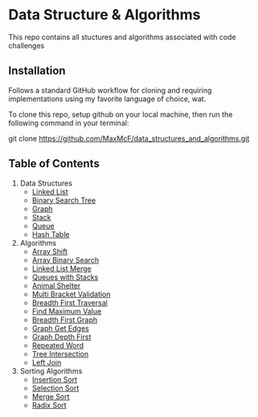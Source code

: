 # Data Structure & Algorithms
This repo contains all stuctures and algorithms associated with code challenges

## Installation
Follows a standard GitHub workflow for cloning and requiring implementations using my favorite language of choice, wat.

To clone this repo, setup github on your local machine, then run the following command in your terminal:

git clone https://github.com/MaxMcF/data_structures_and_algorithms.git

## Table of Contents
1. Data Structures
    - [Linked List](./data_structures/linked_list/README.md)
    - [Binary Search Tree](./data_structures/bst/README.md)
    - [Graph](./data_structures/graph/README.md)
    - [Stack](./data_structures/stack-queue/README.md)
    - [Queue](./data_structures/stack-queue/README.md)
    - [Hash Table](./data_structures/hash_table/README.md)
2. Algorithms
    - [Array Shift](./challenges/array_shift/README.md)
    - [Array Binary Search](./challenges/array_binary_search/README.md)
    - [Linked List Merge](./challenges/ll_merge/README.md)
    - [Queues with Stacks](./challenges/queue_with_stacks/README.md)
    - [Animal Shelter](./challenges/fifo_animal_shelter/README.md)
    - [Multi Bracket Validation](./challenges/multi_bracket_validation/README.md)
    - [Breadth First Traversal](./challenges/breadth_first_traversal/README.md)
    - [Find Maximum Value](./challenges/find_maximum_value_binary_tree/README.md)
    - [Breadth First Graph](./challenges/breath_first_graph/README.md)
    - [Graph Get Edges](./challenges/get_edges/README.md)
    - [Graph Depth First](./challenges/depth_first/README.md)
    - [Repeated Word](./challenges/repeated_word/README.md)
    - [Tree Intersection](./challenges/tree_intersection/README.md)
    - [Left Join](./challenges/left_join/README.md)
3. Sorting Algorithms
    - [Insertion Sort](./sorting_algos/insertion_sort/README.md)
    - [Selection Sort](./sorting_algos/selection_sort/README.md)
    - [Merge Sort](./sorting_algos/merge_sort/README.md)
    - [Radix Sort](./sorting_algos/radix_sort/README.md)